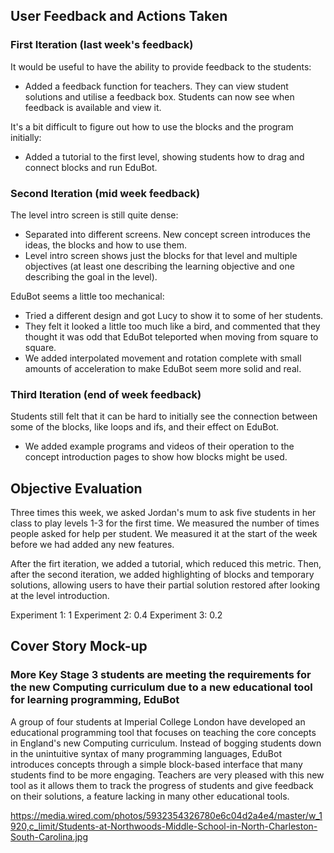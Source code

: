 ## User Feedback and Actions Taken

### First Iteration (last week's feedback)

It would be useful to have the ability to provide feedback to the students:
- Added a feedback function for teachers. They can view student solutions and utilise a feedback box. Students can now see when feedback is available and view it.

It's a bit difficult to figure out how to use the blocks and the program initially:
- Added a tutorial to the first level, showing students how to drag and connect blocks and run EduBot.

### Second Iteration (mid week feedback)

The level intro screen is still quite dense:
- Separated into different screens. New concept screen introduces the ideas, the blocks and how to use them.
- Level intro screen shows just the blocks for that level and multiple objectives (at least one describing the learning objective and one describing the goal in the level).

EduBot seems a little too mechanical:
- Tried a different design and got Lucy to show it to some of her students.
- They felt it looked a little too much like a bird, and commented that they thought it was odd that EduBot teleported when moving from square to square.
- We added interpolated movement and rotation complete with small amounts of acceleration to make EduBot seem more solid and real.

### Third Iteration (end of week feedback)

Students still felt that it can be hard to initially see the connection between some of the blocks, like loops and ifs, and their effect on EduBot.
- We added example programs and videos of their operation to the concept introduction pages to show how blocks might be used.

## Objective Evaluation

Three times this week, we asked Jordan's mum to ask five students in her class to play levels 1-3 for the first time. We measured the number of times people asked for help per student. We measured it at the start of the week before we had added any new features.

After the firt iteration, we added a tutorial, which reduced this metric. Then, after the second iteration, we added highlighting of blocks and temporary solutions, allowing users to have their partial solution restored after looking at the level introduction.

Experiment 1: 1
Experiment 2: 0.4
Experiment 3: 0.2

## Cover Story Mock-up

### More Key Stage 3 students are meeting the requirements for the new Computing curriculum due to a new educational tool for learning programming, EduBot

A group of four students at Imperial College London have developed an educational programming tool that focuses on teaching the core concepts in England's new Computing curriculum. Instead of bogging students down in the unintuitive syntax of many programming languages, EduBot introduces concepts through a simple block-based interface that many students find to be more engaging. Teachers are very pleased with this new tool as it allows them to track the progress of students and give feedback on their solutions, a feature lacking in many other educational tools.

<https://media.wired.com/photos/5932354326780e6c04d2a4e4/master/w_1920,c_limit/Students-at-Northwoods-Middle-School-in-North-Charleston-South-Carolina.jpg>

